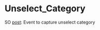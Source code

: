 # Unselect_Category
SO [post](https://stackoverflow.com/questions/60190866/event-to-capture-unselect-category): Event to capture unselect category
